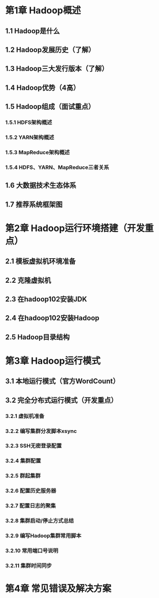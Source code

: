 # 第1章 Hadoop概述
## 1.1 Hadoop是什么
## 1.2 Hadoop发展历史（了解）
## 1.3 Hadoop三大发行版本（了解）
## 1.4 Hadoop优势（4高）
## 1.5 Hadoop组成（面试重点）
### 1.5.1 HDFS架构概述
### 1.5.2 YARN架构概述
### 1.5.3 MapReduce架构概述
### 1.5.4 HDFS、YARN、MapReduce三者关系
## 1.6 大数据技术生态体系
## 1.7 推荐系统框架图
# 第2章 Hadoop运行环境搭建（开发重点）
## 2.1 模板虚拟机环境准备
## 2.2 克隆虚拟机
## 2.3 在hadoop102安装JDK
## 2.4 在hadoop102安装Hadoop
## 2.5 Hadoop目录结构
# 第3章 Hadoop运行模式
## 3.1 本地运行模式（官方WordCount）
## 3.2 完全分布式运行模式（开发重点）
### 3.2.1 虚拟机准备
### 3.2.2 编写集群分发脚本xsync
### 3.2.3 SSH无密登录配置
### 3.2.4 集群配置
### 3.2.5 群起集群
### 3.2.6 配置历史服务器
### 3.2.7 配置日志的聚集
### 3.2.8 集群启动/停止方式总结
### 3.2.9 编写Hadoop集群常用脚本
### 3.2.10 常用端口号说明
### 3.2.11 集群时间同步
# 第4章 常见错误及解决方案
